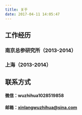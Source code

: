 ```yaml
---
title: 关于
date: 2017-04-11 14:05:47
---
```

## **工作经历**
### 南京总参研究所（2013-2014）
### 上海（2013-2014）
## **联系方式**
#### 微信：wuzhihua1028519858
#### 邮箱：xinlangwuzhihua@sina.com

